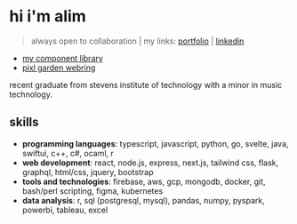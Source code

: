 # hi i'm alim

> always open to collaboration | 
> my links:
> [portfolio](https://notalim.com/) |
> [linkedin](https://linkedin.com/in/notalim) 



* [my component library](https://notalim.com/lib)
* [pixl garden webring](https://pg-webring.vercel.app)

recent graduate from stevens institute of technology with a minor in music technology.

## skills
* **programming languages**: typescript, javascript, python, go, svelte, java, swiftui, c++, c#, ocaml, r
* **web development**: react, node.js, express, next.js, tailwind css, flask, graphql, html/css, jquery, bootstrap
* **tools and technologies**: firebase, aws, gcp, mongodb, docker, git, bash/perl scripting, figma, kubernetes
* **data analysis**: r, sql (postgresql, mysql), pandas, numpy, pyspark, powerbi, tableau, excel


